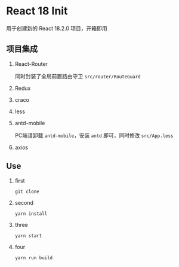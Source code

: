 # React 18 Init

用于创建新的 React 18.2.0 项目，开箱即用



## 项目集成

1. React-Router

   同时封装了全局前置路由守卫 `src/router/RouteGuard`

2. Redux

3. craco

4. less

5. antd-mobile

   PC端请卸载 `antd-mobile`，安装 `antd` 即可，同时修改 `src/App.less`

6. axios



## Use

1. first

   ```shell
   git clone
   ```

2. second

   ```shell
   yarn install
   ```

3. three

   ```shell
   yarn start
   ```

4. four

   ```shell
   yarn run build
   ```

